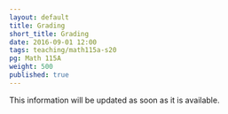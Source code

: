 ```yaml
---
layout: default
title: Grading
short_title: Grading
date: 2016-09-01 12:00
tags: teaching/math115a-s20
pg: Math 115A
weight: 500
published: true
---
```


This information will be updated as soon as it is available.

<!-- The midterm scores will be adjusted to account for any difference in difficulty. Your final grade will be calculated using the maximum of the following two grading schemes. Your letter grade will then be determined by your rank in the class. Unless something very out of the ordinary occurs I expect to give approximately 30-45% A's and 60-80% A's and B's combined. -->

<!-- Option 1: -->

<!-- ~~~ -->
<!-- 10% (6 best homework/quiz scores) + -->
<!-- 40% (combined midterm scores) + -->
<!-- 50% (final exam score) -->
<!-- = raw final grade -->
<!-- ~~~ -->

<!-- Option 2: -->

<!-- ~~~ -->
<!-- 10% (6 best homework/quiz scores) + -->
<!-- 30% (best midterm score) + -->
<!-- 60% (final exam score) -->
<!-- = raw final grade -->
<!-- ~~~ -->

<!-- Effectively, this will mean that unless you score worse in the final than both midterms, your __lowest midterm score will be dropped__. This also means missing one midterm probably will not impact your grade in any serious way. -->
